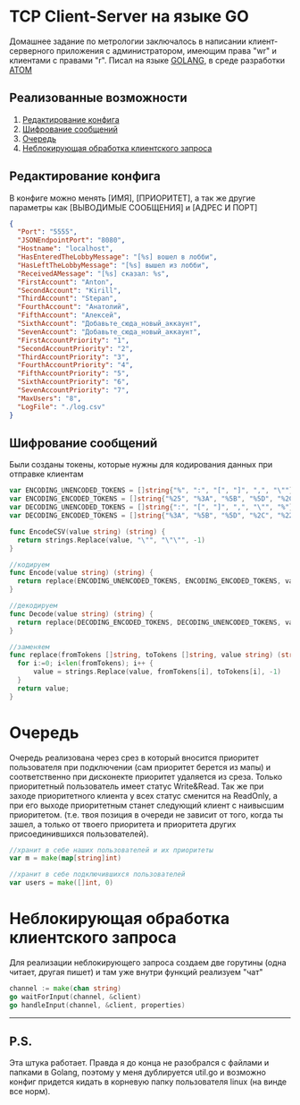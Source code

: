 # TCP Client-Server на языке GO
Домашнее задание по метрологии заключалось в написании клиент-серверного приложения с администратором, имеющим права "wr" и клиентами с правами "r". Писал на языке [GOLANG](https://golang.org/), в среде разработки [ATOM](https://atom.io/)

## Реализованные возможности

1. [Редактирование конфига](#Редактирование-конфига)
2. [Шифрование сообщений](#Шифрование-сообщений)
3. [Очередь](#Очередь)
4. [Неблокирующая обработка клиентского запроса](#неблокирующая-обработка-клиентского-запроса)
    
## Редактирование конфига
В конфиге можно менять [ИМЯ], [ПРИОРИТЕТ], а так же другие параметры как [ВЫВОДИМЫЕ СООБЩЕНИЯ] и [АДРЕС И ПОРТ]
```JSON
{
  "Port": "5555",
  "JSONEndpointPort": "8080",
  "Hostname": "localhost",
  "HasEnteredTheLobbyMessage": "[%s] вошел в лобби",
  "HasLeftTheLobbyMessage": "[%s] вышел из лобби",
  "ReceivedAMessage": "[%s] сказал: %s",
  "FirstAccount": "Anton",
  "SecondAccount": "Kirill",
  "ThirdAccount": "Stepan",
  "FourthAccount": "Анатолий",
  "FifthAccount": "Алексей",
  "SixthAccount": "Добавьте_сюда_новый_аккаунт",
  "SevenAccount": "Добавьте_сюда_новый_аккаунт",
  "FirstAccountPriority": "1",
  "SecondAccountPriority": "2",
  "ThirdAccountPriority": "3",
  "FourthAccountPriority": "4",
  "FifthAccountPriority": "5",
  "SixthAccountPriority": "6",
  "SevenAccountPriority": "7",
  "MaxUsers": "8",
  "LogFile": "./log.csv"
}

```

## Шифрование сообщений

Были созданы токены, которые нужны для кодирования данных при отправке клиентам
```GO
var ENCODING_UNENCODED_TOKENS = []string{"%", ":", "[", "]", ",", "\""}
var ENCODING_ENCODED_TOKENS = []string{"%25", "%3A", "%5B", "%5D", "%2C", "%22"}
var DECODING_UNENCODED_TOKENS = []string{":", "[", "]", ",", "\"", "%"}
var DECODING_ENCODED_TOKENS = []string{"%3A", "%5B", "%5D", "%2C", "%22", "%25"}

func EncodeCSV(value string) (string) {
  return strings.Replace(value, "\"", "\"\"", -1)
}

//кодируем
func Encode(value string) (string) {
  return replace(ENCODING_UNENCODED_TOKENS, ENCODING_ENCODED_TOKENS, value)
}

//декодируем
func Decode(value string) (string) {
  return replace(DECODING_ENCODED_TOKENS, DECODING_UNENCODED_TOKENS, value)
}

//заменяем
func replace(fromTokens []string, toTokens []string, value string) (string) {
  for i:=0; i<len(fromTokens); i++ {
      value = strings.Replace(value, fromTokens[i], toTokens[i], -1)
  }
  return value;
}
```

# Очередь
Очередь реализована через срез в который вносится приоритет пользователя при подключении (сам приоритет берется из мапы) и соответственно при дисконекте приоритет удаляется из среза. Только приоритетный пользователь имеет статус Write&Read. Так же при заходе приоритетного клиента у всех статус сменится на ReadOnly, а при его выходе приоритетным станет следующий клиент с наивысшим приоритетом. (т.е. твоя позиция в очереди не зависит от того, когда ты зашел, а только от твоего приоритета и приоритета других присоединившихся пользователей).
```GO
//хранит в себе наших пользователей и их приоритеты
var m = make(map[string]int)

//хранит в себе подключившихся пользователей
var users = make([]int, 0)
```
# Неблокирующая обработка клиентского запроса
Для реализации неблокирующего запроса создаем две горутины (одна читает, другая пишет) и там уже внутри функций реализуем "чат"
```GO
channel := make(chan string)
go waitForInput(channel, &client)
go handleInput(channel, &client, properties)
```
____
## P.S.
Эта штука работает. Правда я до конца не разобрался с файлами и папками в Golang, поэтому у меня дублируется util.go и возможно конфиг придется кидать в корневую папку пользователя linux (на винде все норм).
